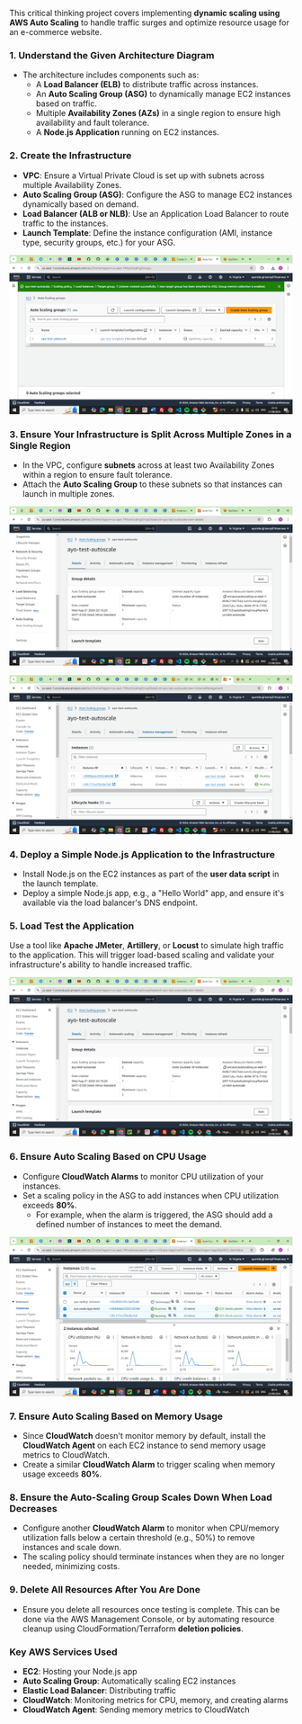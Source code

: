 This critical thinking project covers implementing **dynamic scaling using AWS Auto Scaling** to handle traffic surges and optimize resource usage for an e-commerce website.

### **1. Understand the Given Architecture Diagram**

- The architecture includes components such as:
  - A **Load Balancer (ELB)** to distribute traffic across instances.
  - An **Auto Scaling Group (ASG)** to dynamically manage EC2 instances based on traffic.
  - Multiple **Availability Zones (AZs)** in a single region to ensure high availability and fault tolerance.
  - A **Node.js Application** running on EC2 instances.

### **2. Create the Infrastructure**

- **VPC**: Ensure a Virtual Private Cloud is set up with subnets across multiple Availability Zones.
- **Auto Scaling Group (ASG)**: Configure the ASG to manage EC2 instances dynamically based on demand.
- **Load Balancer (ALB or NLB)**: Use an Application Load Balancer to route traffic to the instances.
- **Launch Template**: Define the instance configuration (AMI, instance type, security groups, etc.) for your ASG.

![image](<Screenshot (214).png>)

### **3. Ensure Your Infrastructure is Split Across Multiple Zones in a Single Region**

- In the VPC, configure **subnets** across at least two Availability Zones within a region to ensure fault tolerance.
- Attach the **Auto Scaling Group** to these subnets so that instances can launch in multiple zones.

![image](<Screenshot (215).png>)

![image](<Screenshot (216).png>)

### **4. Deploy a Simple Node.js Application to the Infrastructure**

- Install Node.js on the EC2 instances as part of the **user data script** in the launch template.
- Deploy a simple Node.js app, e.g., a "Hello World" app, and ensure it's available via the load balancer's DNS endpoint.

### **5. Load Test the Application**

Use a tool like **Apache JMeter**, **Artillery**, or **Locust** to simulate high traffic to the application. This will trigger load-based scaling and validate your infrastructure's ability to handle increased traffic.

![image](<Screenshot (220).png>)

### **6. Ensure Auto Scaling Based on CPU Usage**

- Configure **CloudWatch Alarms** to monitor CPU utilization of your instances.
- Set a scaling policy in the ASG to add instances when CPU utilization exceeds **80%**.
  - For example, when the alarm is triggered, the ASG should add a defined number of instances to meet the demand.

![image](<Screenshot (221).png>)

### **7. Ensure Auto Scaling Based on Memory Usage**

- Since **CloudWatch** doesn't monitor memory by default, install the **CloudWatch Agent** on each EC2 instance to send memory usage metrics to CloudWatch.
- Create a similar **CloudWatch Alarm** to trigger scaling when memory usage exceeds **80%**.

### **8. Ensure the Auto-Scaling Group Scales Down When Load Decreases**

- Configure another **CloudWatch Alarm** to monitor when CPU/memory utilization falls below a certain threshold (e.g., 50%) to remove instances and scale down.
- The scaling policy should terminate instances when they are no longer needed, minimizing costs.

### **9. Delete All Resources After You Are Done**

- Ensure you delete all resources once testing is complete. This can be done via the AWS Management Console, or by automating resource cleanup using CloudFormation/Terraform **deletion policies**.

### **Key AWS Services Used**

- **EC2**: Hosting your Node.js app
- **Auto Scaling Group**: Automatically scaling EC2 instances
- **Elastic Load Balancer**: Distributing traffic
- **CloudWatch**: Monitoring metrics for CPU, memory, and creating alarms
- **CloudWatch Agent**: Sending memory metrics to CloudWatch
